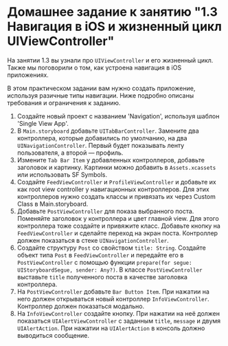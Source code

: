 # Домашнее задание к занятию "1.3 Навигация в iOS и жизненный цикл UIViewController"

На занятии 1.3 вы узнали про `UIViewController` и его жизненный цикл. Также мы поговорили о том, как устроена навигация в iOS приложениях.

В этом практическом задании вам нужно создать приложение, используя разичные типы навигации. 
Ниже подробно описаны требования и ограничения к заданию.

1. Создайте новый проект с названием 'Navigation', используя шаблон 'Single View App'. 
2. В `Main.storyboard` добавьте `UITabBarController`. Замените два контроллера, которые добавились по умолчанию, на два `UINavigationController`. Первый будет показывать ленту пользователя, а второй — профиль.
3. Измените `Tab Bar Item` у добавленных контроллеров, добавьте заголовок и картинку. Картинки можно добавить в `Assets.xcassets` или использовать SF Symbols.
4. Создайте `FeedViewController` и `ProfileViewController` и добавьте их как root view controller у навигационных контроллеров. Для этих контроллеров нужно создать классы и привязать их через Custom Class в Main.storyboard.
5. Добавьте `PostViewController` для показа выбранного поста. Поменяйте заголовок у контроллера и цвет главной view. Для этого контроллера тоже создайте и привяжите класс. Добавьте кнопку на `FeedViewController` и сделайте переход на экран поста. Контроллер должен показаться в стеке `UINavigationController`.
6. Создайте структуру `Post` со свойством `title: String`. Создайте объект типа `Post` в `FeedViewController` и передайте его в `PostViewController` с помощью функции `prepare(for segue: UIStoryboardSegue, sender: Any?)`. В классе `PostViewController` выставьте `title` полученного поста в качестве заголовка контроллера.
7. На `PostViewController` добавьте `Bar Button Item`. При нажатии на него должен открываться новый контроллер `InfoViewController`. Контроллер должен показаться модально.
8. На `InfoViewController` создайте кнопку. При нажатии на неё должен показаться `UIAlertViewController` с заданным `title`, `message` и двумя `UIAlertAction`. При нажатии на `UIAlertAction` в консоль должно выводиться сообщение.
